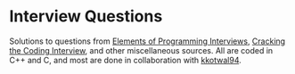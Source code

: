 # Interview Questions
Solutions to questions from [Elements of Programming Interviews](http://www.amazon.com/Elements-Programming-Interviews-Insiders-Guide/dp/1479274836/ref=sr_1_1?ie=UTF8&qid=1425918525&sr=8-1&keywords=elements+of+programming+interviews), [Cracking the Coding Interview](http://www.amazon.com/Cracking-Coding-Interview-Programming-Questions/dp/098478280X/ref=sr_1_1?ie=UTF8&qid=1425918537&sr=8-1&keywords=cracking+the+coding+interview), and other miscellaneous sources. All are coded in C++ and C, and most are done in collaboration with [kkotwal94](https://github.com/kkotwal94).
